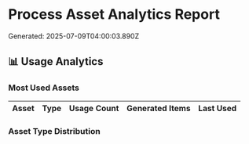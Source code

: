# Process Asset Analytics Report

Generated: 2025-07-09T04:00:03.890Z

## 📊 Usage Analytics

### Most Used Assets

| Asset | Type | Usage Count | Generated Items | Last Used |
|-------|------|-------------|-----------------|-----------|

### Asset Type Distribution
